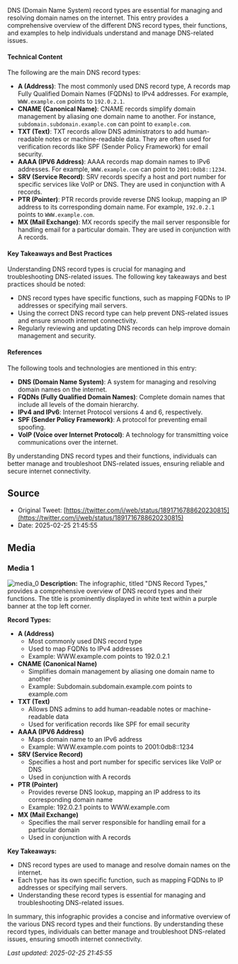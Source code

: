 DNS (Domain Name System) record types are essential for managing and resolving domain names on the internet. This entry provides a comprehensive overview of the different DNS record types, their functions, and examples to help individuals understand and manage DNS-related issues.

#### Technical Content
The following are the main DNS record types:

* **A (Address)**: The most commonly used DNS record type, A records map Fully Qualified Domain Names (FQDNs) to IPv4 addresses. For example, `WWW.example.com` points to `192.0.2.1`.
* **CNAME (Canonical Name)**: CNAME records simplify domain management by aliasing one domain name to another. For instance, `subdomain.subdomain.example.com` can point to `example.com`.
* **TXT (Text)**: TXT records allow DNS administrators to add human-readable notes or machine-readable data. They are often used for verification records like SPF (Sender Policy Framework) for email security.
* **AAAA (IPV6 Address)**: AAAA records map domain names to IPv6 addresses. For example, `WWW.example.com` can point to `2001:0db8::1234`.
* **SRV (Service Record)**: SRV records specify a host and port number for specific services like VoIP or DNS. They are used in conjunction with A records.
* **PTR (Pointer)**: PTR records provide reverse DNS lookup, mapping an IP address to its corresponding domain name. For example, `192.0.2.1` points to `WWW.example.com`.
* **MX (Mail Exchange)**: MX records specify the mail server responsible for handling email for a particular domain. They are used in conjunction with A records.

#### Key Takeaways and Best Practices
Understanding DNS record types is crucial for managing and troubleshooting DNS-related issues. The following key takeaways and best practices should be noted:

* DNS record types have specific functions, such as mapping FQDNs to IP addresses or specifying mail servers.
* Using the correct DNS record type can help prevent DNS-related issues and ensure smooth internet connectivity.
* Regularly reviewing and updating DNS records can help improve domain management and security.

#### References
The following tools and technologies are mentioned in this entry:

* **DNS (Domain Name System)**: A system for managing and resolving domain names on the internet.
* **FQDNs (Fully Qualified Domain Names)**: Complete domain names that include all levels of the domain hierarchy.
* **IPv4 and IPv6**: Internet Protocol versions 4 and 6, respectively.
* **SPF (Sender Policy Framework)**: A protocol for preventing email spoofing.
* **VoIP (Voice over Internet Protocol)**: A technology for transmitting voice communications over the internet.

By understanding DNS record types and their functions, individuals can better manage and troubleshoot DNS-related issues, ensuring reliable and secure internet connectivity.
## Source

- Original Tweet: [https://twitter.com/i/web/status/1891716788620230815](https://twitter.com/i/web/status/1891716788620230815)
- Date: 2025-02-25 21:45:55


## Media

### Media 1
![media_0](./media_0.jpg)
**Description:** The infographic, titled "DNS Record Types," provides a comprehensive overview of DNS record types and their functions. The title is prominently displayed in white text within a purple banner at the top left corner.

**Record Types:**

* **A (Address)**
	+ Most commonly used DNS record type
	+ Used to map FQDNs to IPv4 addresses
	+ Example: WWW.example.com points to 192.0.2.1
* **CNAME (Canonical Name)**
	+ Simplifies domain management by aliasing one domain name to another
	+ Example: Subdomain.subdomain.example.com points to example.com
* **TXT (Text)**
	+ Allows DNS admins to add human-readable notes or machine-readable data
	+ Used for verification records like SPF for email security
* **AAAA (IPV6 Address)**
	+ Maps domain name to an IPv6 address
	+ Example: WWW.example.com points to 2001:0db8::1234
* **SRV (Service Record)**
	+ Specifies a host and port number for specific services like VoIP or DNS
	+ Used in conjunction with A records
* **PTR (Pointer)**
	+ Provides reverse DNS lookup, mapping an IP address to its corresponding domain name
	+ Example: 192.0.2.1 points to WWW.example.com
* **MX (Mail Exchange)**
	+ Specifies the mail server responsible for handling email for a particular domain
	+ Used in conjunction with A records

**Key Takeaways:**

* DNS record types are used to manage and resolve domain names on the internet.
* Each type has its own specific function, such as mapping FQDNs to IP addresses or specifying mail servers.
* Understanding these record types is essential for managing and troubleshooting DNS-related issues.

In summary, this infographic provides a concise and informative overview of the various DNS record types and their functions. By understanding these record types, individuals can better manage and troubleshoot DNS-related issues, ensuring smooth internet connectivity.

*Last updated: 2025-02-25 21:45:55*